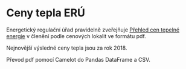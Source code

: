 
# Ceny tepla ERÚ

Energetický regulační úřad pravidelně zveřejňuje [Přehled cen tepelné energie](https://www.eru.cz/teplo/statistika/prehled-cen-tepelne-energie-v-cleneni-podle-cenovych-lokalit) v členění podle cenových lokalit ve formátu pdf.

Nejnovější výsledné ceny tepla jsou za rok 2018.

Převod pdf pomocí Camelot do Pandas DataFrame a CSV.
